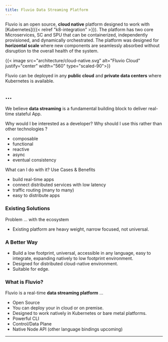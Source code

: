 ```yaml
---
title: Fluvio Data Streaming Platform
---
```


Fluvio is an open source, **cloud native** platform designed to work with [Kubernetes]({{< relref "k8-integration" >}}). The platform has two core Microservices, SC and SPU that can be containerized, independently provisioned, and dynamically orchestrated. The platform was designed for **horizontal scale** where new components are seamlessly absorbed without disruption to the overall health of the system.

{{< image src="architecture/cloud-native.svg" alt="Fluvio Cloud" justify="center" width="560" type="scaled-90">}}

Fluvio can be deployed in any **public cloud** and **private data centers** where Kubernetes is available. 

## ...

We believe __data streaming__ is a fundamental building block to deliver real-time stateful App. 

Why would I be interested as a developer? Why should I use this rather than other technologies ?

* composable
* functional
* reactive
* async
* eventual consistency


What can I do with it? Use Cases & Benefits

* build real-time apps
* connect distributed services with low latency
* traffic routing (many to many)
* easy to distribute apps

### Existing Solutions

Problem ... with the ecosystem
* Existing platform are heavy weight, narrow focused, not universal.

### A Better Way
* Build a low footprint, universal, accessible in any language, easy to integrate, expanding natively to low footprint environment. 
* Designed for distributed cloud-native environment.
* Suitable for edge.

### What is Fluvio?

Fluvio is a real-time __data streaming platform__ ...

* Open Source
* You can deploy your in cloud or on premise.
* Designed to work natively in Kubernetes or bare metal platforms.
* Powerful CLI
* Control/Data Plane
* Native Node API (other language bindings upcoming)

---